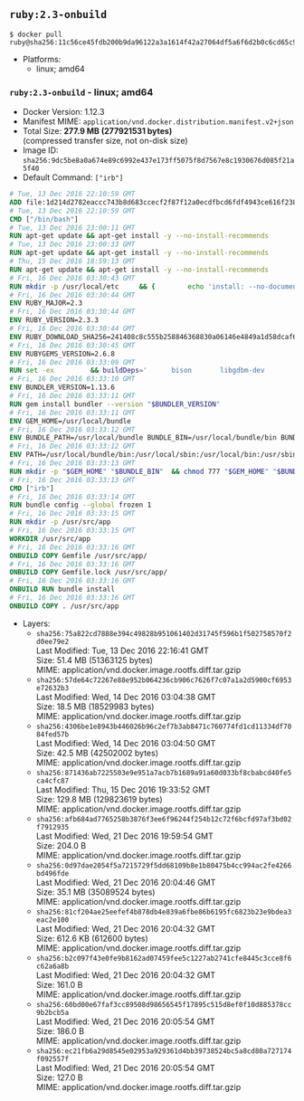 ## `ruby:2.3-onbuild`

```console
$ docker pull ruby@sha256:11c56ce45fdb200b9da96122a3a1614f42a27064df5a6f6d2b0c6cd65c963994
```

-	Platforms:
	-	linux; amd64

### `ruby:2.3-onbuild` - linux; amd64

-	Docker Version: 1.12.3
-	Manifest MIME: `application/vnd.docker.distribution.manifest.v2+json`
-	Total Size: **277.9 MB (277921531 bytes)**  
	(compressed transfer size, not on-disk size)
-	Image ID: `sha256:9dc5be8a0a674e89c6992e437e173ff5075f8d7567e8c1930676d085f21a5f40`
-	Default Command: `["irb"]`

```dockerfile
# Tue, 13 Dec 2016 22:10:59 GMT
ADD file:1d214d2782eaccc743b8d683ccecf2f87f12a0ecdfbcd6fdf4943ce616f23870 in / 
# Tue, 13 Dec 2016 22:10:59 GMT
CMD ["/bin/bash"]
# Tue, 13 Dec 2016 23:00:11 GMT
RUN apt-get update && apt-get install -y --no-install-recommends 		ca-certificates 		curl 		wget 	&& rm -rf /var/lib/apt/lists/*
# Tue, 13 Dec 2016 23:00:33 GMT
RUN apt-get update && apt-get install -y --no-install-recommends 		bzr 		git 		mercurial 		openssh-client 		subversion 				procps 	&& rm -rf /var/lib/apt/lists/*
# Thu, 15 Dec 2016 18:59:13 GMT
RUN apt-get update && apt-get install -y --no-install-recommends 		autoconf 		automake 		bzip2 		file 		g++ 		gcc 		imagemagick 		libbz2-dev 		libc6-dev 		libcurl4-openssl-dev 		libdb-dev 		libevent-dev 		libffi-dev 		libgdbm-dev 		libgeoip-dev 		libglib2.0-dev 		libjpeg-dev 		libkrb5-dev 		liblzma-dev 		libmagickcore-dev 		libmagickwand-dev 		libmysqlclient-dev 		libncurses-dev 		libpng-dev 		libpq-dev 		libreadline-dev 		libsqlite3-dev 		libssl-dev 		libtool 		libwebp-dev 		libxml2-dev 		libxslt-dev 		libyaml-dev 		make 		patch 		xz-utils 		zlib1g-dev 	&& rm -rf /var/lib/apt/lists/*
# Fri, 16 Dec 2016 03:30:43 GMT
RUN mkdir -p /usr/local/etc 	&& { 		echo 'install: --no-document'; 		echo 'update: --no-document'; 	} >> /usr/local/etc/gemrc
# Fri, 16 Dec 2016 03:30:44 GMT
ENV RUBY_MAJOR=2.3
# Fri, 16 Dec 2016 03:30:44 GMT
ENV RUBY_VERSION=2.3.3
# Fri, 16 Dec 2016 03:30:44 GMT
ENV RUBY_DOWNLOAD_SHA256=241408c8c555b258846368830a06146e4849a1d58dcaf6b14a3b6a73058115b7
# Fri, 16 Dec 2016 03:30:45 GMT
ENV RUBYGEMS_VERSION=2.6.8
# Fri, 16 Dec 2016 03:33:09 GMT
RUN set -ex 		&& buildDeps=' 		bison 		libgdbm-dev 		ruby 	' 	&& apt-get update 	&& apt-get install -y --no-install-recommends $buildDeps 	&& rm -rf /var/lib/apt/lists/* 		&& wget -O ruby.tar.gz "https://cache.ruby-lang.org/pub/ruby/${RUBY_MAJOR%-rc}/ruby-$RUBY_VERSION.tar.gz" 	&& echo "$RUBY_DOWNLOAD_SHA256 *ruby.tar.gz" | sha256sum -c - 		&& mkdir -p /usr/src/ruby 	&& tar -xzf ruby.tar.gz -C /usr/src/ruby --strip-components=1 	&& rm ruby.tar.gz 		&& cd /usr/src/ruby 		&& { 		echo '#define ENABLE_PATH_CHECK 0'; 		echo; 		cat file.c; 	} > file.c.new 	&& mv file.c.new file.c 		&& autoconf 	&& ./configure --disable-install-doc --enable-shared 	&& make -j"$(nproc)" 	&& make install 		&& apt-get purge -y --auto-remove $buildDeps 	&& cd / 	&& rm -r /usr/src/ruby 		&& gem update --system "$RUBYGEMS_VERSION"
# Fri, 16 Dec 2016 03:33:10 GMT
ENV BUNDLER_VERSION=1.13.6
# Fri, 16 Dec 2016 03:33:11 GMT
RUN gem install bundler --version "$BUNDLER_VERSION"
# Fri, 16 Dec 2016 03:33:11 GMT
ENV GEM_HOME=/usr/local/bundle
# Fri, 16 Dec 2016 03:33:12 GMT
ENV BUNDLE_PATH=/usr/local/bundle BUNDLE_BIN=/usr/local/bundle/bin BUNDLE_SILENCE_ROOT_WARNING=1 BUNDLE_APP_CONFIG=/usr/local/bundle
# Fri, 16 Dec 2016 03:33:12 GMT
ENV PATH=/usr/local/bundle/bin:/usr/local/sbin:/usr/local/bin:/usr/sbin:/usr/bin:/sbin:/bin
# Fri, 16 Dec 2016 03:33:13 GMT
RUN mkdir -p "$GEM_HOME" "$BUNDLE_BIN" 	&& chmod 777 "$GEM_HOME" "$BUNDLE_BIN"
# Fri, 16 Dec 2016 03:33:13 GMT
CMD ["irb"]
# Fri, 16 Dec 2016 03:33:14 GMT
RUN bundle config --global frozen 1
# Fri, 16 Dec 2016 03:33:15 GMT
RUN mkdir -p /usr/src/app
# Fri, 16 Dec 2016 03:33:15 GMT
WORKDIR /usr/src/app
# Fri, 16 Dec 2016 03:33:16 GMT
ONBUILD COPY Gemfile /usr/src/app/
# Fri, 16 Dec 2016 03:33:16 GMT
ONBUILD COPY Gemfile.lock /usr/src/app/
# Fri, 16 Dec 2016 03:33:16 GMT
ONBUILD RUN bundle install
# Fri, 16 Dec 2016 03:33:16 GMT
ONBUILD COPY . /usr/src/app
```

-	Layers:
	-	`sha256:75a822cd7888e394c49828b951061402d31745f596b1f502758570f2d0ee79e2`  
		Last Modified: Tue, 13 Dec 2016 22:16:41 GMT  
		Size: 51.4 MB (51363125 bytes)  
		MIME: application/vnd.docker.image.rootfs.diff.tar.gzip
	-	`sha256:57de64c72267e88e952b064236cb906c7626f7c07a1a2d5900cf6953e72632b3`  
		Last Modified: Wed, 14 Dec 2016 03:04:38 GMT  
		Size: 18.5 MB (18529983 bytes)  
		MIME: application/vnd.docker.image.rootfs.diff.tar.gzip
	-	`sha256:4306be1e8943b446026b96c2ef7b3ab8471c760774fd1cd11334df7084fed57b`  
		Last Modified: Wed, 14 Dec 2016 03:04:50 GMT  
		Size: 42.5 MB (42502002 bytes)  
		MIME: application/vnd.docker.image.rootfs.diff.tar.gzip
	-	`sha256:871436ab7225503e9e951a7acb7b1689a91a60d033bf8cbabcd40fe5ca4cfc87`  
		Last Modified: Thu, 15 Dec 2016 19:33:52 GMT  
		Size: 129.8 MB (129823619 bytes)  
		MIME: application/vnd.docker.image.rootfs.diff.tar.gzip
	-	`sha256:afb684ad7765258b3876f3ee6f96244f254b12c72f6bcfd97af3bd02f7912935`  
		Last Modified: Wed, 21 Dec 2016 19:59:54 GMT  
		Size: 204.0 B  
		MIME: application/vnd.docker.image.rootfs.diff.tar.gzip
	-	`sha256:0d97dae2054f5a7215729f5dd68109b8e1b80475b4cc994ac2fe4266bd496fde`  
		Last Modified: Wed, 21 Dec 2016 20:04:46 GMT  
		Size: 35.1 MB (35089524 bytes)  
		MIME: application/vnd.docker.image.rootfs.diff.tar.gzip
	-	`sha256:81cf204ae25eefef4b878db4e839a6fbe86b6195fc6823b23e9bdea3eac2e100`  
		Last Modified: Wed, 21 Dec 2016 20:04:32 GMT  
		Size: 612.6 KB (612600 bytes)  
		MIME: application/vnd.docker.image.rootfs.diff.tar.gzip
	-	`sha256:b2c097f43e0fe9b8162ad07459fee5c1227ab2741cfe8445c3cce8f6c62a6a8b`  
		Last Modified: Wed, 21 Dec 2016 20:04:32 GMT  
		Size: 161.0 B  
		MIME: application/vnd.docker.image.rootfs.diff.tar.gzip
	-	`sha256:60bd00e67faf3cc89508d98656545f17895c515d8ef0f10d885378cc9b2bcb5a`  
		Last Modified: Wed, 21 Dec 2016 20:05:54 GMT  
		Size: 186.0 B  
		MIME: application/vnd.docker.image.rootfs.diff.tar.gzip
	-	`sha256:ec21fb6a29d8545e02953a929361d4bb39738524bc5a8cd80a727174f092557f`  
		Last Modified: Wed, 21 Dec 2016 20:05:54 GMT  
		Size: 127.0 B  
		MIME: application/vnd.docker.image.rootfs.diff.tar.gzip
